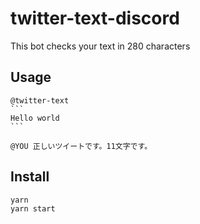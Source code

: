 # twitter-text-discord

This bot checks your text in 280 characters

## Usage

````
@twitter-text
```
Hello world
```
````

```
@YOU 正しいツイートです。11文字です。
```

## Install

```
yarn
yarn start
```
